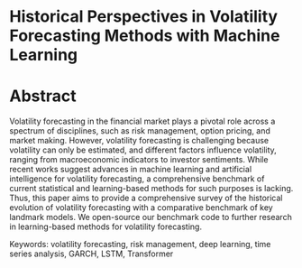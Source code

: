 # Historical Perspectives in Volatility Forecasting Methods with Machine Learning

# Abstract
Volatility forecasting in the financial market plays a pivotal role across a spectrum of disciplines, such as risk management, option pricing, and market making. However, volatility forecasting is challenging because volatility can only be estimated, and different factors influence volatility, ranging from macroeconomic indicators to investor sentiments. While recent works suggest advances in machine learning and artificial intelligence for volatility forecasting, a comprehensive benchmark of current statistical and learning-based methods for such purposes is lacking. Thus, this paper aims to provide a comprehensive survey of the historical evolution of volatility forecasting with a comparative benchmark of key landmark models. We open-source our benchmark code to further research in learning-based methods for volatility forecasting.

Keywords: volatility forecasting, risk management, deep learning, time series analysis, GARCH, LSTM, Transformer

